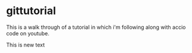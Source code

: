 # gittutorial
This is a walk through of a tutorial in which i'm following along with accio code on youtube.

This is new text